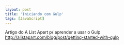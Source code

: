 ```yaml
---
layout: post
title: 'Iniciando com Gulp'
tags: [JavaScript]
---
```


Artigo do A List Apart p/ aprender a usar o Gulp<br>
<http://alistapart.com/blog/post/getting-started-with-gulp>
